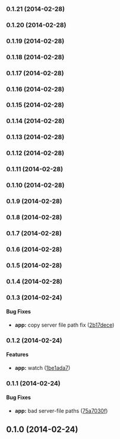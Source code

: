 <a name="0.1.21"></a>
### 0.1.21 (2014-02-28)


<a name="0.1.20"></a>
### 0.1.20 (2014-02-28)


<a name="0.1.19"></a>
### 0.1.19 (2014-02-28)


<a name="0.1.18"></a>
### 0.1.18 (2014-02-28)


<a name="0.1.17"></a>
### 0.1.17 (2014-02-28)


<a name="0.1.16"></a>
### 0.1.16 (2014-02-28)


<a name="0.1.15"></a>
### 0.1.15 (2014-02-28)


<a name="0.1.14"></a>
### 0.1.14 (2014-02-28)


<a name="0.1.13"></a>
### 0.1.13 (2014-02-28)


<a name="0.1.12"></a>
### 0.1.12 (2014-02-28)


<a name="0.1.11"></a>
### 0.1.11 (2014-02-28)


<a name="0.1.10"></a>
### 0.1.10 (2014-02-28)


<a name="0.1.9"></a>
### 0.1.9 (2014-02-28)


<a name="0.1.8"></a>
### 0.1.8 (2014-02-28)


<a name="0.1.7"></a>
### 0.1.7 (2014-02-28)


<a name="0.1.6"></a>
### 0.1.6 (2014-02-28)


<a name="0.1.5"></a>
### 0.1.5 (2014-02-28)


<a name="0.1.4"></a>
### 0.1.4 (2014-02-28)


<a name="0.1.3"></a>
### 0.1.3 (2014-02-24)


#### Bug Fixes

* **app:** copy server file path fix ([2b17dece](http://github.com/jewelsjacobs/lineman-server/commit/2b17dece5b583cc2dfc66f5a761f62e5d8dd2542))


<a name="0.1.2"></a>
### 0.1.2 (2014-02-24)


#### Features

* **app:** watch ([1be1ada7](http://github.com/jewelsjacobs/lineman-server/commit/1be1ada73771981f60ecca91932370b8bdd5017f))


<a name="0.1.1"></a>
### 0.1.1 (2014-02-24)


#### Bug Fixes

* **app:** bad server-file paths ([75a7030f](http://github.com/jewelsjacobs/lineman-server/commit/75a7030f82ac02e3ee55f6aef3419891d5feb18f))


<a name="0.1.0"></a>
## 0.1.0 (2014-02-24)


